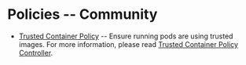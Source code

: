 # Policies -- Community

* [Trusted Container Policy](./policy-trusted-container.yaml) -- Ensure running pods are using trusted images. For more information, please read [Trusted Container Policy Controller](https://github.com/ycao56/trusted-container-policy-controller).